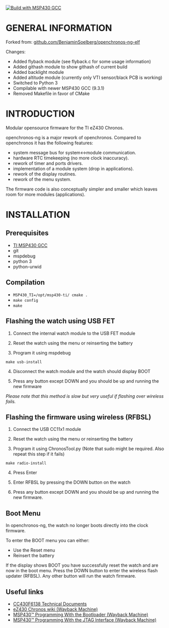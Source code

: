 [![Build with MSP430 GCC](https://github.com/ra1fh/openchronos-ng-elf/actions/workflows/build.yml/badge.svg)](https://github.com/ra1fh/openchronos-ng-elf/actions/workflows/build.yml)

GENERAL INFORMATION 
===================

Forked from: [github.com/BenjaminSoelberg/openchronos-ng-elf](https://github.com/BenjaminSoelberg/openchronos-ng-elf)

Changes:
* Added flyback module (see flyback.c for some usage information)
* Added githash module to show githash of current build
* Added backlight module
* Added altitude module (currently only VTI sensor/black PCB is working)
* Switched to Python 3
* Compilable with newer MSP430 GCC (9.3.1)
* Removed Makefile in favor of CMake

INTRODUCTION
============

Modular opensource firmware for the TI eZ430 Chronos.

openchronos-ng is a major rework of openchronos. Compared to openchronos it has the following features:

* system message bus for system<->module communication.
* hardware RTC timekeeping (no more clock inaccuracy).
* rework of timer and ports drivers.
* implementation of a module system (drop in applications).
* rework of the display routines.
* rework of the menu system.

The firmware code is also conceptually simpler and smaller which leaves room for more modules (applications).

INSTALLATION
============

Prerequisites
-------------

* [TI MSP430 GCC](https://www.ti.com/tool/MSP430-GCC-OPENSOURCE)
* git
* mspdebug
* python 3
* python-urwid

Compilation
-----------

* ```MSP430_TI=/opt/msp430-ti/ cmake .```
* ```make config```
* ```make```

Flashing the watch using USB FET
--------------------------------

1) Connect the internal watch module to the USB FET module

2) Reset the watch using the menu or reinserting the battery

3) Program it using mspdebug
```
make usb-install
```
4) Disconnect the watch module and the watch should display BOOT<br>

5) Press any button except DOWN and you should be up and running the new firmware

*Please note that this method is slow but very useful if flashing over wireless fails.*

Flashing the firmware using wireless (RFBSL)
------------------------------------

1) Connect the USB CC11x1 module

2) Reset the watch using the menu or reinserting the battery

3) Program it using ChronosTool.py (Note that sudo might be required. Also repeat this step if it fails)<br>
```
make radio-install
```

4) Press Enter

5) Enter RFBSL by pressing the DOWN button on the watch

6) Press any button except DOWN and you should be up and running the new firmware.

Boot Menu
---------

In openchronos-ng, the watch no longer boots directly into the clock
firmware.

To enter the BOOT menu you can either:
* Use the Reset menu
* Reinsert the battery

If the display shows BOOT you have successfully reset the watch and
are now in the boot menu. Press the DOWN button to enter the wireless
flash updater (RFBSL). Any other button will run the watch firmware.

Useful links
-------------

* [CC430F6138 Technical Documents](https://www.ti.com/product/CC430F6137)
* [eZ430 Chronos wiki (Wayback Machine)](https://web.archive.org/web/20201112020336/https://processors.wiki.ti.com/index.php/EZ430-Chronos)
* [MSP430™ Programming With the Bootloader (Wayback Machine)](https://web.archive.org/web/20160527090555/http://www.ti.com/lit/ug/slau319l/slau319l.pdf)
* [MSP430™ Programming With the JTAG Interface (Wayback Machine)](https://web.archive.org/web/20161130144328/http://www.ti.com/lit/ug/slau320x/slau320x.pdf)
